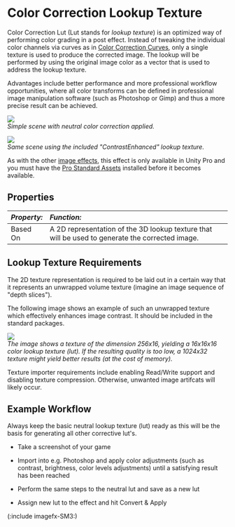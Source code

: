 Color Correction Lookup Texture
===============================


<span class=keyword>Color Correction Lut</span> (<span class=component>Lut</span> stands for _lookup texture_) is an optimized way of performing color grading in a post effect. Instead of tweaking the individual color channels via curves as in [Color Correction Curves](script-ColorCorrectionCurves.md), only a single texture is used to produce the corrected image. The lookup will be performed by using the original image color as a vector that is used to address the lookup texture.

Advantages include better performance and more professional workflow opportunities, where all color transforms can be defined in professional image manipulation software (such as Photoshop or Gimp) and thus a more precise result can be achieved.


![](http://docwiki.hq.unity3d.com/uploads/Main/NeutralLutExample2.png)  
_Simple scene with neutral color correction applied._


![](http://docwiki.hq.unity3d.com/uploads/Main/ContrastEnhancedLutExample2.png)  
_Same scene using the included "ContrastEnhanced" lookup texture._

As with the other [image effects](comp-ImageEffects.md), this effect is only available in Unity Pro and you must have the [Pro Standard Assets](HOWTO-InstallStandardAssets.md) installed before it becomes available.

Properties
----------



|**_Property:_** |**_Function:_** |
|:---|:---|
|<span class=component>Based On</span> |A 2D representation of the 3D lookup texture that will be used to generate the corrected image. |

Lookup Texture Requirements
---------------------------


The 2D texture representation is required to be laid out in a certain way that it represents an unwrapped volume texture (imagine an image sequence of "depth slices").

The following image shows an example of such an unwrapped texture which effectively enhances image contrast. It should be included in the standard packages.


![](http://docwiki.hq.unity3d.com/uploads/Main/3DUnwrappedContrastEnhance.png)  
_The image shows a texture of the dimension 256x16, yielding a 16x16x16 color lookup texture (lut). If the resulting quality is too low, a 1024x32 texture  might yield better results (at the cost of memory)._

Texture importer requirements include enabling Read/Write support and disabling texture compression. Otherwise, unwanted image artifcats will likely occur.

Example Workflow
----------------


Always keep the basic neutral lookup texture (lut) ready as this will be the basis for generating all other corrective lut's.

* Take a screenshot of your game

* Import into e.g. Photoshop and apply color adjustments (such as contrast, brightness, color levels adjustments) until a satisfying result has been reached

* Perform the same steps to the neutral lut and save as a new lut

* Assign new lut to the effect and hit <span class=component>Convert & Apply</span>

(:include imagefx-SM3:)
